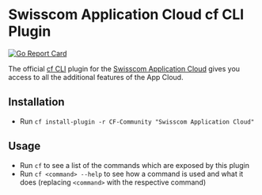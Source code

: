 # Swisscom Application Cloud cf CLI Plugin

[![Go Report Card](https://goreportcard.com/badge/github.com/swisscom/appcloud-cf-cli-plugin)](https://goreportcard.com/report/github.com/swisscom/appcloud-cf-cli-plugin)

The official [cf CLI](https://github.com/cloudfoundry/cli) plugin for the [Swisscom Application Cloud](https://developer.swisscom.com) gives you access to all the additional features of the App Cloud.

## Installation

* Run `cf install-plugin -r CF-Community "Swisscom Application Cloud"`

## Usage

* Run `cf` to see a list of the commands which are exposed by this plugin
* Run `cf <command> --help` to see how a command is used and what it does (replacing `<command>` with the respective command)

